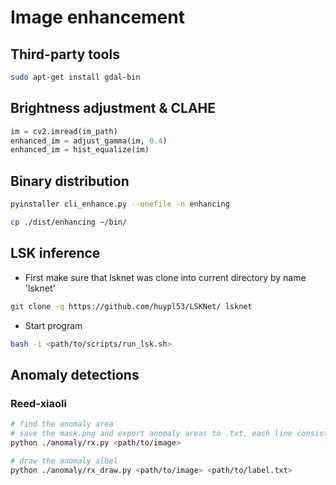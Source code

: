 # Image enhancement

## Third-party tools

```bash
sudo apt-get install gdal-bin
```

## Brightness adjustment & CLAHE

```python
im = cv2.imread(im_path)
enhanced_im = adjust_gamma(im, 0.4)
enhanced_im = hist_equalize(im)
```

## Binary distribution

```bash
pyinstaller cli_enhance.py --onefile -n enhancing

cp ./dist/enhancing ~/bin/
```

## LSK inference

- First make sure that lsknet was clone into current directory by name 'lsknet'

```bash
git clone -q https://github.com/huypl53/LSKNet/ lsknet
```

- Start program

```bash
bash -i <path/to/scripts/run_lsk.sh>
```

## Anomaly detections

### Reed-xiaoli

```bash
# find the anomaly area
# save the mask.png and export anomaly areas to .txt, each line consists of keypoints
python ./anomaly/rx.py <path/to/image>

# draw the anomaly albel
python ./anomaly/rx_draw.py <path/to/image> <path/to/label.txt>
```
